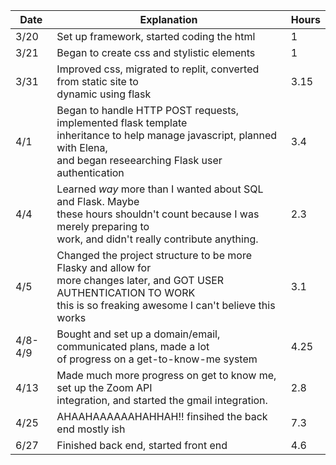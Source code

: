 | Date    | Explanation                                                                                                                                                                            | Hours |
| ------- | -------------------------------------------------------------------------------------------------------------------------------------------------------------------------------------- | ----- |
| 3/20    | Set up framework, started coding the html                                                                                                                                              | 1     |
| 3/21    | Began to create css and stylistic elements                                                                                                                                             | 1     |
| 3/31    | Improved css, migrated to replit, converted from static site to<br>dynamic using flask                                                                                                 | 3.15  |
| 4/1     | Began to handle HTTP POST requests, implemented flask template<br> inheritance to help manage javascript, planned with Elena,<br>and began reseearching Flask user authentication      | 3.4   |
| 4/4     | Learned _way_ more than I wanted about SQL and Flask. Maybe <br> these hours shouldn't count because I was merely preparing to <br> work, and didn't really contribute anything.       | 2.3   |
| 4/5     | Changed the project structure to be more Flasky and allow for <br> more changes later, and GOT USER AUTHENTICATION TO WORK <br> this is so freaking awesome I can't believe this works | 3.1   |
| 4/8-4/9 | Bought and set up a domain/email, communicated plans, made a lot <br> of progress on a get-to-know-me system                                                                           | 4.25  |
| 4/13    | Made much more progress on get to know me, set up the Zoom API <br> integration, and started the gmail integration.                                                                    | 2.8   |
| 4/25    | AHAAHAAAAAAHAHHAH!! finsihed the back end mostly ish                                                                                                                                   | 7.3   |
| 6/27    | Finished back end, started front end                                                                                                                                                   | 4.6   |
